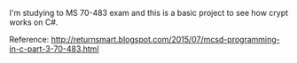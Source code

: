 I'm studying to MS 70-483 exam and this is a basic project to see how crypt works on C#.

Reference: http://returnsmart.blogspot.com/2015/07/mcsd-programming-in-c-part-3-70-483.html
